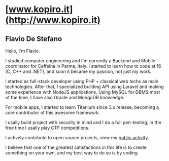 # [www.kopiro.it](http://www.kopiro.it)

## Flavio De Stefano

Hello, I'm Flavio.

I studied computer engineering and I'm currently a Backend and Mobile coordinator for Caffeina in Parma, Italy.
I started to learn how to code at 16 (C, C++ and .NET), and soon it became my passion, not just my work.

I started as full-stack developer using PHP + classical web techs as main technologies.
After that, I specialized building API using Laravel and making some experience with NodeJS applications.
Using MySQL for DBMS most of the time, I have also Oracle and MongoDB knowledge.

For mobile apps, I started to learn Titanium since 3.x release, becoming a core contributor of this awesome framework.

I usally build project with security in mind and I do a full pen-testing; in the free time I usally play CTF competitions.

I actively contribute to open source projects, view my [public activity](https://github.com/kopiro?tab=activity).

I believe that one of the greatest satisfactions in this life is to create something on your own,
and my best way to do so is by coding.